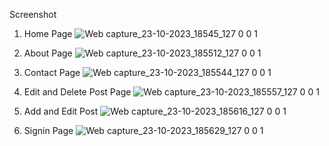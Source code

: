 Screenshot
1. Home Page
![Web capture_23-10-2023_18545_127 0 0 1](https://github.com/Sahil9822/Python-Flask-Blog/assets/97694477/d9f508ec-4443-42c9-b7d2-98d7345222ef)

2. About Page
![Web capture_23-10-2023_185512_127 0 0 1](https://github.com/Sahil9822/Python-Flask-Blog/assets/97694477/26cb1d03-511a-4814-a897-5b646115f460)

4. Contact Page
![Web capture_23-10-2023_185544_127 0 0 1](https://github.com/Sahil9822/Python-Flask-Blog/assets/97694477/4329148e-7061-4be9-ba3e-04d2949514b4)

5. Edit and Delete Post Page
![Web capture_23-10-2023_185557_127 0 0 1](https://github.com/Sahil9822/Python-Flask-Blog/assets/97694477/08648950-b0a4-4706-ad37-4a4f3cdc44a0)

6. Add and Edit Post
![Web capture_23-10-2023_185616_127 0 0 1](https://github.com/Sahil9822/Python-Flask-Blog/assets/97694477/8b49f0ef-5510-4c31-8885-d6931574501b)

7. Signin Page
![Web capture_23-10-2023_185629_127 0 0 1](https://github.com/Sahil9822/Python-Flask-Blog/assets/97694477/e89478dc-c5eb-4e24-870b-8dc89e96d180)
